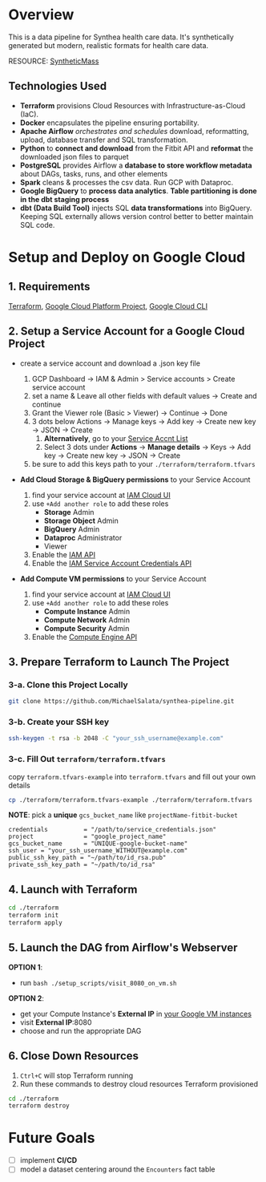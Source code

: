 # Overview
This is a data pipeline for Synthea health care data. It's synthetically generated but modern, realistic formats for health care data.

RESOURCE: [SyntheticMass](https://synthea.mitre.org/)


## Technologies Used
- **Terraform** provisions Cloud Resources with Infrastructure-as-Cloud (IaC).
- **Docker** encapsulates the pipeline ensuring portability.
- **Apache Airflow** *orchestrates and schedules* download, reformatting, upload, database transfer and SQL transformation.
- **Python** to **connect and download** from the Fitbit API and **reformat** the downloaded json files to parquet
- **PostgreSQL** provides Airflow a **database to store workflow metadata** about DAGs, tasks, runs, and other elements
- **Spark** cleans & processes the csv data. Run GCP with Dataproc. 
- **Google BigQuery** to **process data analytics**. **Table partitioning is done in the dbt staging process**
- **dbt (Data Build Tool)** injects SQL **data transformations** into BigQuery. Keeping SQL externally allows version control better to better maintain SQL code.


# Setup and Deploy on Google Cloud
## 1. Requirements
[Terraform](https://developer.hashicorp.com/terraform/install?product_intent=terraform),  [Google Cloud Platform Project](https://console.cloud.google.com/),  [Google Cloud CLI](https://cloud.google.com/sdk/docs/install)

## 2. Setup a Service Account for a Google Cloud Project
- create a service account and download a .json key file
	1. GCP Dashboard -> IAM & Admin > Service accounts > Create service account
	2. set a name & Leave all other fields with default values -> Create and continue
	3. Grant the Viewer role (Basic > Viewer) -> Continue -> Done
	4. 3 dots below Actions -> Manage keys -> Add key -> Create new key -> JSON -> Create
		1. **Alternatively**, go to your [Service Accnt List](https://console.cloud.google.com/iam-admin/serviceaccounts)
		2. Select 3 dots under **Actions** -> **Manage details** -> Keys -> Add key -> Create new key -> JSON -> Create
	5. be sure to add this keys path to your `./terraform/terraform.tfvars`

- **Add Cloud Storage & BigQuery permissions** to your Service Account
	1. find your service account at [IAM Cloud UI](https://console.cloud.google.com/iam-admin/iam) 
	2. use `+Add another role` to add these roles
		- **Storage** Admin
		- **Storage Object** Admin
		- **BigQuery** Admin
        - **Dataproc** Administrator
		- Viewer
	3. Enable the [IAM API](https://console.cloud.google.com/apis/library/iam.googleapis.com)
	4. Enable the [IAM Service Account Credentials API](https://console.cloud.google.com/apis/library/iamcredentials.googleapis.com)
- **Add Compute VM permissions** to your Service Account
	1. find your service account at [IAM Cloud UI](https://console.cloud.google.com/iam-admin/iam) 
	2. use `+Add another role` to add these roles
		- **Compute Instance** Admin
		- **Compute Network** Admin
		- **Compute Security** Admin
	3. Enable the [Compute Engine API](https://console.cloud.google.com/apis/library/compute.googleapis.com)

## 3. Prepare Terraform to Launch The Project
### 3-a. Clone this Project Locally
```bash
git clone https://github.com/MichaelSalata/synthea-pipeline.git
```
### 3-b. Create your SSH key
```bash
ssh-keygen -t rsa -b 2048 -C "your_ssh_username@example.com"
```
### 3-c. Fill Out `terraform/terraform.tfvars`
copy `terraform.tfvars-example` into `terraform.tfvars` and fill out your own details
```bash
cp ./terraform/terraform.tfvars-example ./terraform/terraform.tfvars
```
**NOTE**: pick a **unique** `gcs_bucket_name` like  `projectName-fitbit-bucket`
```
credentials          = "/path/to/service_credentials.json"
project              = "google_project_name"
gcs_bucket_name      = "UNIQUE-google-bucket-name"
ssh_user = "your_ssh_username_WITHOUT@example.com"
public_ssh_key_path = "~/path/to/id_rsa.pub"
private_ssh_key_path = "~/path/to/id_rsa"
```
## 4. Launch with Terraform
```bash
cd ./terraform
terraform init
terraform apply
```
## 5. Launch the DAG from Airflow's Webserver
**OPTION 1**:
- run `bash ./setup_scripts/visit_8080_on_vm.sh`

**OPTION 2**:
- get your Compute Instance's **External IP** in [your Google VM instances](https://console.cloud.google.com/compute/instances)
- visit **External IP**:8080
- choose and run the appropriate DAG

## 6. Close Down Resources
1. `Ctrl+C` will stop Terraform running
2. Run these commands to destroy cloud resources Terraform provisioned
```bash
cd ./terraform
terraform destroy
```

# Future Goals
- [ ] implement **CI/CD**
- [ ] model a dataset centering around the `Encounters` fact table
